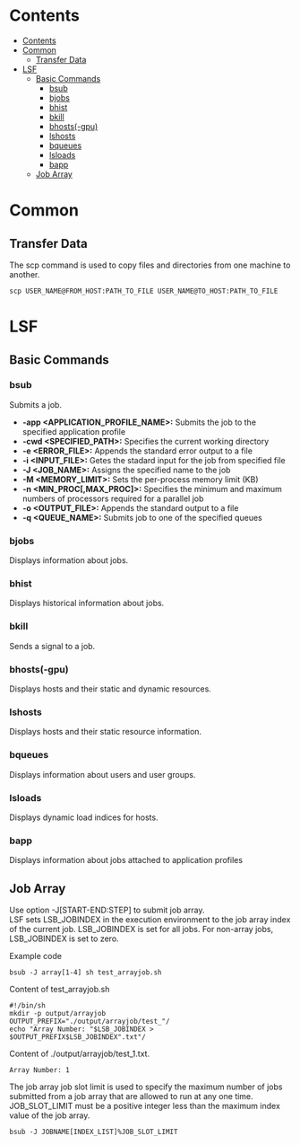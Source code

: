 # Contents
<!--ts-->
   * [Contents](#contents)
   * [Common](#common)
      * [Transfer Data](#transfer-data)
   * [LSF](#lsf)
      * [Basic Commands](#basic-commands)
         * [bsub](#bsub)
         * [bjobs](#bjobs)
         * [bhist](#bhist)
         * [bkill](#bkill)
         * [bhosts(-gpu)](#bhosts-gpu)
         * [lshosts](#lshosts)
         * [bqueues](#bqueues)
         * [lsloads](#lsloads)
         * [bapp](#bapp)
      * [Job Array](#job-array)

<!-- Added by: shota, at: Wed Dec  2 16:48:39 JST 2020 -->

<!--te-->
# Common
## Transfer Data
The scp command is used to copy files and directories from one machine to another.  
```
scp USER_NAME@FROM_HOST:PATH_TO_FILE USER_NAME@TO_HOST:PATH_TO_FILE
```

# LSF
## Basic Commands
### bsub
Submits a job.  
* **-app <APPLICATION_PROFILE_NAME>:** Submits the job to the specified application profile
* **-cwd <SPECIFIED_PATH>:** Specifies the current working directory
* **-e <ERROR_FILE>:** Appends the standard error output to a file
* **-i <INPUT_FILE>:** Getes the stadard input for the job from specified file
* **-J <JOB_NAME>:** Assigns the specified name to the job
* **-M <MEMORY_LIMIT>:** Sets the per-process memory limit (KB)
* **-n <MIN_PROC[,MAX_PROC]>:** Specifies the minimum and maximum numbers of processors required for a parallel job
* **-o <OUTPUT_FILE>:** Appends the standard output to a file
* **-q <QUEUE_NAME>:** Submits job to one of the specified queues

### bjobs
Displays information about jobs.  

### bhist
Displays historical information about jobs.  

### bkill
Sends a signal to a job.  

### bhosts(-gpu)
Displays hosts and their static and dynamic resources.  

### lshosts
Displays hosts and their static resource information.  

### bqueues
Displays information about users and user groups.  

### lsloads
Displays dynamic load indices for hosts.  

### bapp
Displays information about jobs attached to application profiles

## Job Array
Use option -J[START-END:STEP] to submit job array.  
LSF sets LSB_JOBINDEX in the execution environment to the job array index of the current job. LSB_JOBINDEX is set for all jobs. For non-array jobs, LSB_JOBINDEX is set to zero.  

Example code
```
bsub -J array[1-4] sh test_arrayjob.sh
```

Content of test_arrayjob.sh
```
#!/bin/sh
mkdir -p output/arrayjob
OUTPUT_PREFIX="./output/arrayjob/test_"/
echo "Array Number: "$LSB_JOBINDEX > $OUTPUT_PREFIX$LSB_JOBINDEX".txt"/
```

Content of ./output/arrayjob/test_1.txt.
```
Array Number: 1
```

The job array job slot limit is used to specify the maximum number of jobs submitted from a job array that are allowed to run at any one time.  
JOB_SLOT_LIMIT must be a positive integer less than the maximum index value of the job array.  
```
bsub -J JOBNAME[INDEX_LIST]%JOB_SLOT_LIMIT
```

